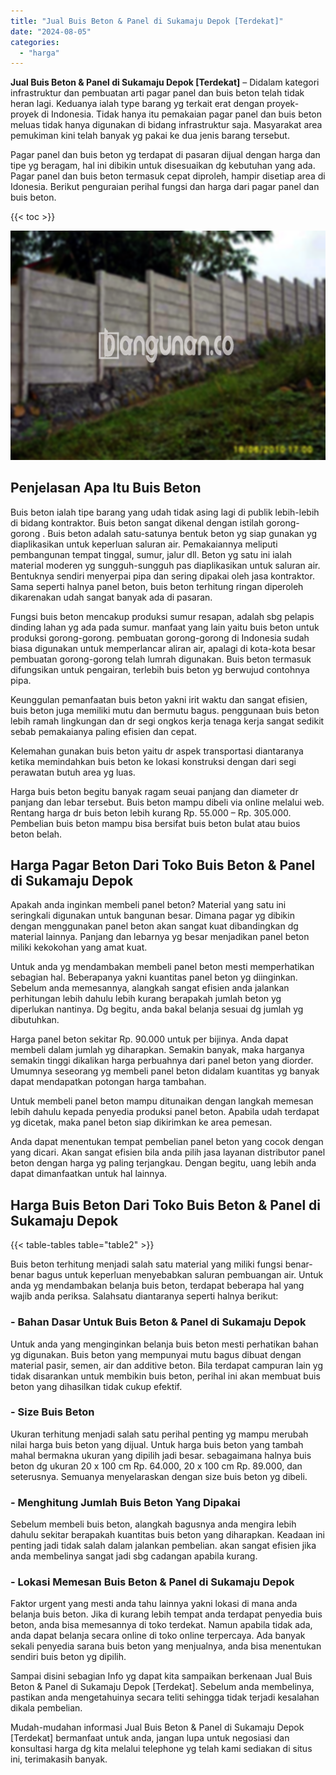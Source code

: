 ```yaml
---
title: "Jual Buis Beton & Panel di Sukamaju Depok [Terdekat]"
date: "2024-08-05"
categories: 
  - "harga"
---
```


**Jual Buis Beton & Panel di Sukamaju Depok \[Terdekat\]** – Didalam kategori infrastruktur dan pembuatan arti pagar panel dan buis beton telah tidak heran lagi. Keduanya ialah type barang yg terkait erat dengan proyek-proyek di Indonesia. Tidak hanya itu pemakaian pagar panel dan buis beton meluas tidak hanya digunakan di bidang infrastruktur saja. Masyarakat area pemukiman kini telah banyak yg pakai ke dua jenis barang tersebut.

Pagar panel dan buis beton yg terdapat di pasaran dijual dengan harga dan tipe yg beragam, hal ini dibikin untuk disesuaikan dg kebutuhan yang ada. Pagar panel dan buis beton termasuk cepat diproleh, hampir disetiap area di Idonesia. Berikut penguraian perihal fungsi dan harga dari pagar panel dan buis beton.

{{< toc >}}

![Jual Buis Beton & Panel di Sukamaju Depok [Terdekat]](/images/jual-panel-buis-beton-murah-49.png)

## Penjelasan Apa Itu Buis Beton

Buis beton ialah tipe barang yang udah tidak asing lagi di publik lebih-lebih di bidang kontraktor. Buis beton sangat dikenal dengan istilah gorong-gorong . Buis beton adalah satu-satunya bentuk beton yg siap gunakan yg diaplikasikan untuk keperluan saluran air. Pemakaiannya meliputi pembangunan tempat tinggal, sumur, jalur dll. Beton yg satu ini ialah material moderen yg sungguh-sungguh pas diaplikasikan untuk saluran air. Bentuknya sendiri menyerpai pipa dan sering dipakai oleh jasa kontraktor. Sama seperti halnya panel beton, buis beton terhitung ringan diperoleh dikarenakan udah sangat banyak ada di pasaran.

Fungsi buis beton mencakup produksi sumur resapan, adalah sbg pelapis dinding lahan yg ada pada sumur. manfaat yang lain yaitu buis beton untuk produksi gorong-gorong. pembuatan gorong-gorong di Indonesia sudah biasa digunakan untuk memperlancar aliran air, apalagi di kota-kota besar pembuatan gorong-gorong telah lumrah digunakan. Buis beton termasuk difungsikan untuk pengairan, terlebih buis beton yg berwujud contohnya pipa.

Keunggulan pemanfaatan buis beton yakni irit waktu dan sangat efisien, buis beton juga memiliki mutu dan bermutu bagus. penggunaan buis beton lebih ramah lingkungan dan dr segi ongkos kerja tenaga kerja sangat sedikit sebab pemakaianya paling efisien dan cepat.

Kelemahan gunakan buis beton yaitu dr aspek transportasi diantaranya ketika memindahkan buis beton ke lokasi konstruksi dengan dari segi perawatan butuh area yg luas.

Harga buis beton begitu banyak ragam seuai panjang dan diameter dr panjang dan lebar tersebut. Buis beton mampu dibeli via online melalui web. Rentang harga dr buis beton lebih kurang Rp. 55.000 – Rp. 305.000. Pembelian buis beton mampu bisa bersifat buis beton bulat atau buios beton belah.

## Harga Pagar Beton Dari Toko Buis Beton & Panel di Sukamaju Depok

Apakah anda inginkan membeli panel beton? Material yang satu ini seringkali digunakan untuk bangunan besar. Dimana pagar yg dibikin dengan menggunakan panel beton akan sangat kuat dibandingkan dg material lainnya. Panjang dan lebarnya yg besar menjadikan panel beton miliki kekokohan yang amat kuat.

Untuk anda yg mendambakan membeli panel beton mesti memperhatikan sebagian hal. Beberapanya yakni kuantitas panel beton yg diinginkan. Sebelum anda memesannya, alangkah sangat efisien anda jalankan perhitungan lebih dahulu lebih kurang berapakah jumlah beton yg diperlukan nantinya. Dg begitu, anda bakal belanja sesuai dg jumlah yg dibutuhkan.

Harga panel beton sekitar Rp. 90.000 untuk per bijinya. Anda dapat membeli dalam jumlah yg diharapkan. Semakin banyak, maka harganya semakin tinggi dikalikan harga perbuahnya dari panel beton yang diorder. Umumnya seseorang yg membeli panel beton didalam kuantitas yg banyak dapat mendapatkan potongan harga tambahan.

Untuk membeli panel beton mampu ditunaikan dengan langkah memesan lebih dahulu kepada penyedia produksi panel beton. Apabila udah terdapat yg dicetak, maka panel beton siap dikirimkan ke area pemesan.

Anda dapat menentukan tempat pembelian panel beton yang cocok dengan yang dicari. Akan sangat efisien bila anda pilih jasa layanan distributor panel beton dengan harga yg paling terjangkau. Dengan begitu, uang lebih anda dapat dimanfaatkan untuk hal lainnya.

## Harga Buis Beton Dari Toko Buis Beton & Panel di Sukamaju Depok

{{< table-tables table="table2" >}}

Buis beton terhitung menjadi salah satu material yang miliki fungsi benar-benar bagus untuk keperluan menyebabkan saluran pembuangan air. Untuk anda yg mendambakan belanja buis beton, terdapat beberapa hal yang wajib anda periksa. Salahsatu diantaranya seperti halnya berikut:

### \- Bahan Dasar Untuk Buis Beton & Panel di Sukamaju Depok

Untuk anda yang menginginkan belanja buis beton mesti perhatikan bahan yg digunakan. Buis beton yang mempunyai mutu bagus dibuat dengan material pasir, semen, air dan additive beton. Bila terdapat campuran lain yg tidak disarankan untuk membikin buis beton, perihal ini akan membuat buis beton yang dihasilkan tidak cukup efektif.

### \- Size Buis Beton

Ukuran terhitung menjadi salah satu perihal penting yg mampu merubah nilai harga buis beton yang dijual. Untuk harga buis beton yang tambah mahal bermakna ukuran yang dipilih jadi besar. sebagaimana halnya buis beton dg ukuran 20 x 100 cm Rp. 64.000, 20 x 100 cm Rp. 89.000, dan seterusnya. Semuanya menyelaraskan dengan size buis beton yg dibeli.

### \- Menghitung Jumlah Buis Beton Yang Dipakai

Sebelum membeli buis beton, alangkah bagusnya anda mengira lebih dahulu sekitar berapakah kuantitas buis beton yang diharapkan. Keadaan ini penting jadi tidak salah dalam jalankan pembelian. akan sangat efisien jika anda membelinya sangat jadi sbg cadangan apabila kurang.

### \- Lokasi Memesan Buis Beton & Panel di Sukamaju Depok

Faktor urgent yang mesti anda tahu lainnya yakni lokasi di mana anda belanja buis beton. Jika di kurang lebih tempat anda terdapat penyedia buis beton, anda bisa memesannya di toko terdekat. Namun apabila tidak ada, anda dapat belanja secara online di toko online terpercaya. Ada banyak sekali penyedia sarana buis beton yang menjualnya, anda bisa menentukan sendiri buis beton yg dipilih.

Sampai disini sebagian Info yg dapat kita sampaikan berkenaan Jual Buis Beton & Panel di Sukamaju Depok \[Terdekat\]. Sebelum anda membelinya, pastikan anda mengetahuinya secara teliti sehingga tidak terjadi kesalahan dikala pembelian.

Mudah-mudahan informasi Jual Buis Beton & Panel di Sukamaju Depok \[Terdekat\] bermanfaat untuk anda, jangan lupa untuk negosiasi dan konsultasi harga dg kita melalui telephone yg telah kami sediakan di situs ini, terimakasih banyak.
